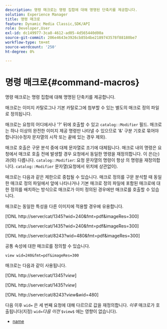 ```yaml
---
description: 명령 매크로는 명령 집합에 대해 명명된 단축키를 제공합니다.
solution: Experience Manager
title: 명령 매크로
feature: Dynamic Media Classic,SDK/API
role: Developer,User
exl-id: dc149977-3ca8-4612-ad05-4d565440d00a
source-git-commit: 206e4643e3926cb85b4be2189743578f88180be7
workflow-type: tm+mt
source-wordcount: '250'
ht-degree: 0%

---
```


# 명령 매크로{#command-macros}

명령 매크로는 명령 집합에 대해 명명된 단축키를 제공합니다.

매크로는 이미지 카탈로그나 기본 카탈로그에 첨부할 수 있는 별도의 매크로 정의 파일로 정의됩니다.

매크로는 요청의 어디에서나 &#39;?&#39; 뒤에 호출할 수 있고 `catalog::Modifier` 필드. 매크로는 하나 이상의 완전한 이미지 제공 명령만 나타낼 수 있으므로 &#39;&amp;&#39; 구분 기호로 묶어야 합니다(수정자 문자열의 시작 또는 끝에 있는 경우 제외).

매크로 호출은 구문 분석 중에 대체 문자열로 조기에 대체됩니다. 매크로 내의 명령은 요청에서 매크로 호출 전에 발생할 경우 요청에서 동일한 명령을 재정의합니다. 이 은(는) 과(와) 다릅니다. `catalog::Modifier`: 요청 문자열의 명령이 항상 의 명령을 재정의합니다. `catalog::Modifier` 문자열(요청에서 위치에 상관없이).

매크로는 다음과 같은 제한으로 중첩될 수 있습니다. 매크로 정의를 구문 분석할 때 동일한 매크로 정의 파일에서 앞에 나타나거나 기본 매크로 정의 파일에 포함된 매크로에 대한 정의를 배치하는 방식으로 매크로가 이미 정의된 경우에만 매크로를 호출할 수 있습니다.

매크로는 동일한 특성을 다른 이미지에 적용할 경우에 유용합니다.

[!DNL http://server/cat/1345?wid=240&fmt=pdf&imageRes=300]

[!DNL http://server/cat/1435?wid=240&fmt=pdf&imageRes=300]

[!DNL http://server/cat/8243?wid=480&fmt=pdf&imageRes=300]

공통 속성에 대한 매크로를 정의할 수 있습니다.

`view wid=240&fmt=pdf&imageRes=300`

매크로는 다음과 같이 사용됩니다.

[!DNL http://server/cat/1345?$view$]

[!DNL http://server/cat/1435?$view$]

[!DNL http://server/cat/8243?$view$&wid=480]

다음 이후 `wid=` 은 세 번째 요청에 대해 다르므로 값을 재정의합니다. *이후* 매크로가 호출됩니다(지정) `wid=`*다음 이전* `$view$` 에는 영향이 없습니다).

+ [name](r-name.md)
